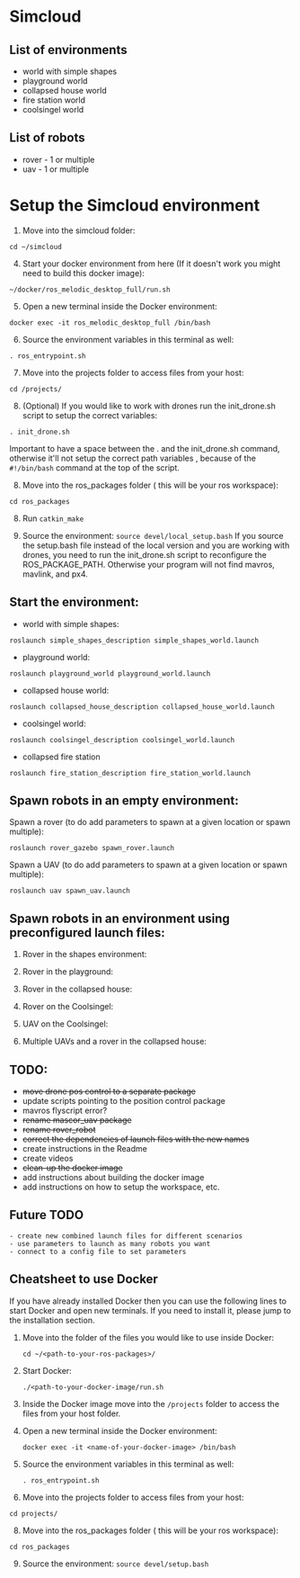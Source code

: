 # Simcloud

## List of environments
* world with simple shapes 
* playground world
* collapsed house world
* fire station world 
* coolsingel world


## List of robots
* rover - 1 or multiple
* uav - 1 or multiple


# Setup the Simcloud environment

1. Move into the simcloud folder:
```
cd ~/simcloud
```

4. Start your docker environment from here (If it doesn't work you might need to build this docker image):
```
~/docker/ros_melodic_desktop_full/run.sh
```

5. Open a new terminal inside the Docker environment:
```
docker exec -it ros_melodic_desktop_full /bin/bash
```

6. Source the environment variables in this terminal as well:
```
. ros_entrypoint.sh
```
7. Move into the projects folder to access files from your host:
```
cd /projects/
```

8. (Optional) If you would like to work with drones run the init_drone.sh script to setup the correct variables:
```
. init_drone.sh
```
Important to have a space between the . and the init_drone.sh command, otherwise it'll not setup the correct path variables , because of the `#!/bin/bash` command at the top of the script.


8. Move into the ros_packages folder ( this will be your ros workspace):
```
cd ros_packages
```

8. Run `catkin_make`

9. Source the environment: `source devel/local_setup.bash` If you source the setup.bash file instead of the local version and you are working with drones, you need to run the init_drone.sh script to reconfigure the ROS_PACKAGE_PATH. Otherwise your program will not find mavros, mavlink, and px4.


## Start the environment:
* world with simple shapes:
```
roslaunch simple_shapes_description simple_shapes_world.launch
```



* playground world:

```
roslaunch playground_world playground_world.launch
```

* collapsed house world:
```
roslaunch collapsed_house_description collapsed_house_world.launch
```


* coolsingel world:
```
roslaunch coolsingel_description coolsingel_world.launch
```

* collapsed fire station
```
roslaunch fire_station_description fire_station_world.launch
```



## Spawn robots in an empty environment:

Spawn a rover (to do add parameters to spawn at a given location or spawn multiple):

```
roslaunch rover_gazebo spawn_rover.launch
```

Spawn a UAV (to do add parameters to spawn at a given location or spawn multiple):
```
roslaunch uav spawn_uav.launch
```


## Spawn robots in an environment using preconfigured launch files:

1. Rover in the shapes environment:

2. Rover in the playground:

3. Rover in the collapsed house:

4. Rover on the Coolsingel:

5. UAV on the Coolsingel:

6. Multiple UAVs and a rover in the collapsed house:






## TODO:
 - ~~move drone pos control to a separate package~~
 - update scripts pointing to the position control package
 - mavros flyscript error?
 - ~~rename mascor_uav package~~
 - ~~rename rover_robot~~
 - ~~correct the dependencies of launch files with the new names~~
 - create instructions in the Readme
 - create videos
 - ~~clean-up the docker image~~
 - add instructions about building the docker image
 - add instructions on how to setup the workspace, etc.


## Future TODO 
    - create new combined launch files for different scenarios
    - use parameters to launch as many robots you want
    - connect to a config file to set parameters

  


## Cheatsheet to use Docker
If you have already installed Docker then you can use the following lines to start Docker and open new terminals. If you need to install it, please jump to the installation section.
1. Move into the folder of the files you would like to use inside Docker: 
	```
	cd ~/<path-to-your-ros-packages>/
	```
2. Start Docker:
	```
	./<path-to-your-docker-image/run.sh 
	```
3. Inside the Docker image move into the `/projects` folder to access the files from your host folder.
	
4. Open a new terminal inside the Docker environment:

	```
	docker exec -it <name-of-your-docker-image> /bin/bash
	```

5. Source the environment variables in this terminal as well:

	```
	. ros_entrypoint.sh
	```
	
7. Move into the projects folder to access files from your host:
```
cd projects/
```

8. Move into the ros_packages folder ( this will be your ros workspace):
```
cd ros_packages
```

9. Source the environment: `source devel/setup.bash`


